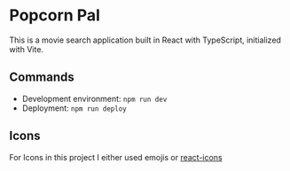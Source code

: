 # Popcorn Pal

This is a movie search application built in React with TypeScript, initialized with Vite.

## Commands
- Development environment: `npm run dev`
- Deployment: `npm run deploy`

## Icons

For Icons in this project I either used emojis or [react-icons](https://react-icons.github.io/react-icons/)
